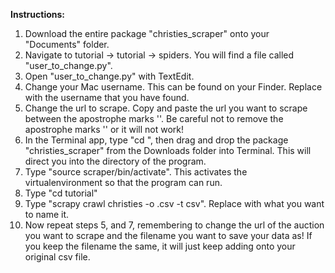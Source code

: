 **Instructions:**

1. Download the entire package "christies_scraper" onto your "Documents" folder. 
2. Navigate to tutorial -> tutorial -> spiders. You will find a file called "user_to_change.py". 
3. Open "user_to_change.py" with TextEdit.
4. Change your Mac username. This can be found on your Finder. Replace <insert username> with the username that you have found.
5. Change the url to scrape. Copy and paste the url you want to scrape between the apostrophe marks ''. Be careful not to remove the apostrophe marks '' or it will not work!
5. In the Terminal app, type "cd ", then drag and drop the package "christies_scraper" from the Downloads folder into Terminal. This will direct you into the directory of the program.
6. Type "source scraper/bin/activate". This activates the virtualenvironment so that the program can run.
7. Type "cd tutorial"
8. Type "scrapy crawl christies -o <filename>.csv -t csv". Replace <filename> with what you want to name it. 
9. Now repeat steps 5, and 7, remembering to change the url of the auction you want to scrape and the filename you want to save your data as! If you keep the filename the same, it will just keep adding onto your original csv file. 

